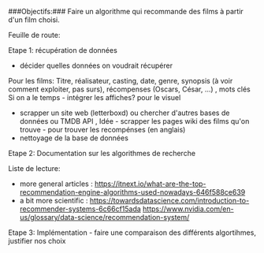 ###Objectifs:###
Faire un algorithme qui recommande des films à partir d'un film choisi. 

Feuille de route: 

Etape 1: récupération de données 

- décider quelles données on voudrait récupérer 

Pour les films: 
Titre, réalisateur, casting, date, genre, synopsis (à voir comment exploiter, pas surs), récompenses (Oscars, César, ...)
 , mots clés
Si on a le temps - intégrer les affiches? pour le visuel 
- scrapper un site web (letterboxd) ou chercher d'autres bases de données ou  TMDB API , Idée - scrapper les pages wiki des films qu'on trouve - pour trouver les recompénses (en anglais) 
- nettoyage de la base de données

Etape 2: Documentation sur les algorithmes de recherche 

Liste de lecture: 

- more general articles :
https://itnext.io/what-are-the-top-recommendation-engine-algorithms-used-nowadays-646f588ce639
- a bit more scientific : 
https://towardsdatascience.com/introduction-to-recommender-systems-6c66cf15ada
https://www.nvidia.com/en-us/glossary/data-science/recommendation-system/


Etape 3: 
Implémentation - faire une comparaison des différents algortihmes, justifier nos choix 








